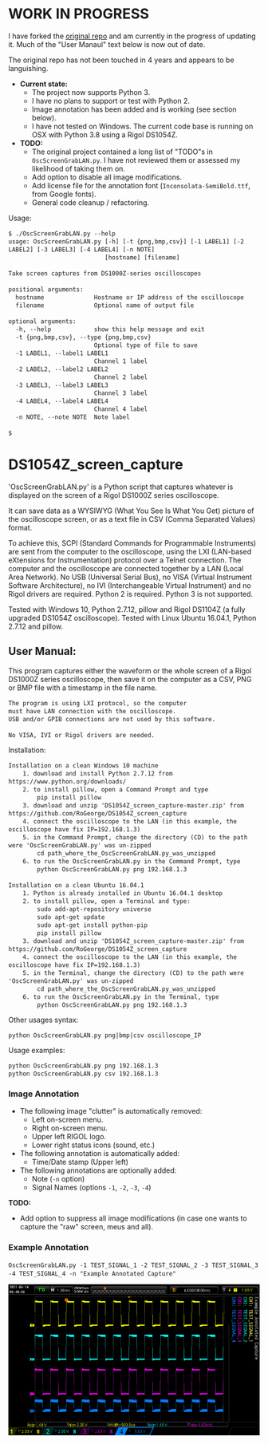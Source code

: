 # WORK IN PROGRESS
I have forked the [original repo](https://github.com/RoGeorge/DS1054Z_screen_capture) and am currently in the progress of updating it.  Much of the "User Manaul" text below is now out of date.

The original repo has not been touched in 4 years and appears to be languishing.

- **Current state:**
    - The project now supports Python 3.
    - I have no plans to support or test with Python 2.
    - Image annotation has been added and is working (see section below).
    - I have not tested on Windows. The current code base is running on OSX with Python 3.8 using a Rigol DS1054Z.
- **TODO:**
    - The original project contained a long list of "TODO"s in `OscScreenGrabLAN.py`.  I have not reviewed them or assessed my likelihood of taking them on.
    - Add option to disable all image modifications.
    - Add license file for the annotation font (`Inconsolata-SemiBold.ttf`, from Google fonts).
    - General code cleanup / refactoring.

Usage:
```
$ ./OscScreenGrabLAN.py --help
usage: OscScreenGrabLAN.py [-h] [-t {png,bmp,csv}] [-1 LABEL1] [-2 LABEL2] [-3 LABEL3] [-4 LABEL4] [-n NOTE]
                           [hostname] [filename]

Take screen captures from DS1000Z-series oscilloscopes

positional arguments:
  hostname              Hostname or IP address of the oscilloscope
  filename              Optional name of output file

optional arguments:
  -h, --help            show this help message and exit
  -t {png,bmp,csv}, --type {png,bmp,csv}
                        Optional type of file to save
  -1 LABEL1, --label1 LABEL1
                        Channel 1 label
  -2 LABEL2, --label2 LABEL2
                        Channel 2 label
  -3 LABEL3, --label3 LABEL3
                        Channel 3 label
  -4 LABEL4, --label4 LABEL4
                        Channel 4 label
  -n NOTE, --note NOTE  Note label

$
```
# DS1054Z_screen_capture

'OscScreenGrabLAN.py' is a Python script that captures
whatever is displayed on the screen of a Rigol DS1000Z series oscilloscope.

It can save data as a WYSIWYG (What You See Is What You Get) picture of the oscilloscope screen,
 or as a text file in CSV (Comma Separated Values) format.

To achieve this, SCPI (Standard Commands for Programmable Instruments) are sent from the computer
to the oscilloscope, using the LXI (LAN-based eXtensions for Instrumentation) protocol over a Telnet connection.
The computer and the oscilloscope are connected together by a LAN (Local Area Network).
No USB (Universal Serial Bus), no VISA (Virtual Instrument Software Architecture),
no IVI (Interchangeable Virtual Instrument) and no Rigol drivers are required.
Python 2 is required. Python 3 is not supported.

Tested with Windows 10, Python 2.7.12, pillow and Rigol DS1104Z (a fully upgraded DS1054Z oscilloscope).
Tested with Linux Ubuntu 16.04.1, Python 2.7.12 and pillow.


## User Manual:
This program captures either the waveform or the whole screen
    of a Rigol DS1000Z series oscilloscope, then save it on the computer
    as a CSV, PNG or BMP file with a timestamp in the file name.

    The program is using LXI protocol, so the computer
    must have LAN connection with the oscilloscope.
    USB and/or GPIB connections are not used by this software.

    No VISA, IVI or Rigol drivers are needed.
	
Installation:

    Installation on a clean Windows 10 machine
	    1. download and install Python 2.7.12 from https://www.python.org/downloads/
		2. to install pillow, open a Command Prompt and type
		    pip install pillow
		3. download and unzip 'DS1054Z_screen_capture-master.zip' from https://github.com/RoGeorge/DS1054Z_screen_capture
		4. connect the oscilloscope to the LAN (in this example, the oscilloscope have fix IP=192.168.1.3)
		5. in the Command Prompt, change the directory (CD) to the path were 'OscScreenGrabLAN.py' was un-zipped
		    cd path_where_the_OscScreenGrabLAN.py_was_unzipped
		6. to run the OscScreenGrabLAN.py in the Command Prompt, type
		    python OscScreenGrabLAN.py png 192.168.1.3
			
	Installation on a clean Ubuntu 16.04.1
	    1. Python is already installed in Ubuntu 16.04.1 desktop
	    2. to install pillow, open a Terminal and type:
		    sudo add-apt-repository universe
			sudo apt-get update
			sudo apt-get install python-pip
			pip install pillow
		3. download and unzip 'DS1054Z_screen_capture-master.zip' from https://github.com/RoGeorge/DS1054Z_screen_capture
		4. connect the oscilloscope to the LAN (in this example, the oscilloscope have fix IP=192.168.1.3)
		5. in the Terminal, change the directory (CD) to the path were 'OscScreenGrabLAN.py' was un-zipped
		    cd path_where_the_OscScreenGrabLAN.py_was_unzipped
		6. to run the OscScreenGrabLAN.py in the Terminal, type
		    python OscScreenGrabLAN.py png 192.168.1.3			
	
Other usages syntax:

    python OscScreenGrabLAN.py png|bmp|csv oscilloscope_IP

Usage examples:

    python OscScreenGrabLAN.py png 192.168.1.3
    python OscScreenGrabLAN.py csv 192.168.1.3

### Image Annotation

- The following image "clutter" is automatically removed:
    - Left on-screen menu.
    - Right on-screen menu.
    - Upper left RIGOL logo.
    - Lower right status icons (sound, etc.)
- The following annotation is automatically added:
    - Time/Date stamp (Upper left)
- The following annotations are optionally added:
    - Note (`-n` option)
    - Signal Names (options `-1`, `-2`, `-3`, `-4`)

**TODO:**
- Add option to suppress all image modifications (in case one wants to capture the "raw" screen, meus and all).

### Example Annotation
`OscScreenGrabLAN.py -1 TEST_SIGNAL_1 -2 TEST_SIGNAL_2 -3 TEST_SIGNAL_3 -4 TEST_SIGNAL_4 -n "Example Annotated Capture"`

![](captures/Example_Annotated_Capture.png)
